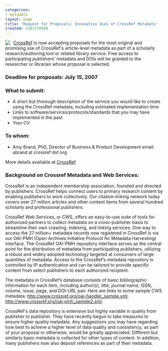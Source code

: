 ```yaml
---
categories:
- metadata
layout: page
title: 'Request for Proposals: Innovative Uses of CrossRef Metadata'
created: 1181729309
---
```

<a href="http://www.crossref.org/03libraries/RFP_CrossRef_metadata.html"><img src="http://www.crossref.org/images/footer_images/flogo_cr.gif" style="float: left; margin-right: 10px;" /></a> <a href="http://crossref.org">CrossRef</a> is now accepting proposals for the most original and promising use of CrossRef's article-level metadata as part of a scholarly research/authoring tool or related library service. Free access to participating publishers' metadata and DOIs will be granted to the researcher or librarian whose proposal is selected.

<h3>Deadline for proposals: July 15, 2007</h3>

<h3>What to submit:</h3>
<ul>
<li> A short but thorough description of the service you would like to
create using the CrossRef metadata, including estimated implementation time

<li> Links to software/services/protocols/standards that you may have
implemented in the past

<li> Your CV
</ul>

<h3>To whom:</h3>
<ul>
<li> Amy Brand, PhD, Director of Business & Product Development
email: abrand at crossref dot org
</ul>

More details available at <a href="http://www.crossref.org/03libraries/RFP_CrossRef_metadata.html">CrossRef</a>

<h3>Background on Crossref Metadata and Web Services:</h3>

CrossRef is an independent membership association, founded and directed by publishers. CrossRef helps connect users to primary research content by enabling publishers to work collectively. Our citation-linking network today covers over 27 million articles and other content items from several hundred scholarly and professional publishers.

CrossRef Web Services, or CWS, offers an easy-to-use suite of tools for authorized partners to collect metadata on a cross-publisher basis to streamline their own crawling, indexing, and linking services. One way to access the 27 million+ metadata records now registered in CrossRef is via our OAI-PMH (Open Archives Initiative Protocol for Metadata Harvesting) interface. The CrossRef OAI-PMH repository interface serves as the central point for the distribution of metadata from participating publishers, utilizing a robust and widely adopted technology targeted at consumers of large quantities of metadata. Access to the CrossRef’s metadata repository is controlled by IP authentication and can be tailored to provide specific content from select publishers to each authorized recipient.

The metadata in CrossRef’s database consists of basic bibliographic information for each item, including author(s), title, journal name, ISSN, volume, issue, page, and DOI-URL pair. Here are links to some sample CWS metadata: <a href="http://www.crossref.org/oai-handler_sample.xml">http://www.crossref.org/oai-handler_sample.xml</a>, <a href="http://www.crossref.org/oai-pmh_sample2.xml">http://www.crossref.org/oai-pmh_sample2.xml</a>.

CrossRef's data repository is extensive but highly variable in quality from publisher to publisher. They have recently begun to take measures to ensure higher quality metadata. Any suggestions you may have regarding how best to achieve a higher level of data quality and consistency, as part of your proposal or otherwise, would be greatly appreciated.  Different but similarly basic metadata is collected for other types of content. In addition, many publishers now also deposit references as part of their metadata.

<!--break-->
